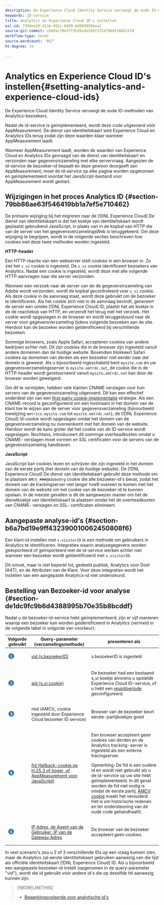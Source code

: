 ```yaml
---
description: De Experience Cloud Identity Service vervangt de oude ID-methoden van Analytics-bezoekers.
keywords: ID-service
title: Analytics en Experience Cloud ID's instellen
exl-id: 7399ea16-d13e-452c-b8d9-8d0699566aa2
source-git-commit: cb89ac70e37f35d5e4e2b971f2df9645304522f8
workflow-type: tm+mt
source-wordcount: '917'
ht-degree: 1%

---
```


# Analytics en Experience Cloud ID&#39;s instellen{#setting-analytics-and-experience-cloud-ids}

De Experience Cloud Identity Service vervangt de oude ID-methoden van Analytics-bezoekers.

Nadat de id-service is geïmplementeerd, wordt deze code uitgevoerd vóór AppMeasurement. De dienst van identiteitskaart wint Experience Cloud en Analytics IDs terug zodat zijn deze waarden klaar wanneer AppMeasurement laadt.

Wanneer AppMeasurement laadt, worden de waarden van Experience Cloud en Analytics IDs gevraagd van de dienst van identiteitskaart en verzonden naar gegevensinzameling met elke servervraag. Aangezien de id-service de bezoeker-id bepaalt en deze gewoon doorgeeft aan AppMeasurement, moet de id-service op elke pagina worden opgenomen en geïmplementeerd voordat het JavaScript-bestand voor AppMeasurement wordt gestart.

## Wijzigingen in het proces Analytics ID {#section-79bb86ae63f546419bb1a7ef5e710462}

De primaire wijziging bij het migreren naar de [!DNL Experience Cloud] De dienst van identiteitskaart is dat het koekje van identiteitskaart wordt geplaatst gebruikend JavaScript, in plaats van in de kopbal van HTTP die van de server van het gegevensverzamelingsWeb is teruggekeerd. Om deze wijziging te begrijpen, wordt in de volgende secties beschreven hoe cookies met deze twee methoden worden ingesteld.

**HTTP-header**

Een HTTP-reactie van een webserver stelt cookies in een browser in. Zo ziet het `s_vi` cookie is ingesteld. De `s_vi` cookie identificeert bezoekers van Analytics. Nadat een cookie is ingesteld, wordt deze met alle volgende HTTP-aanvragen naar die server verzonden.

Wanneer een verzoek naar de server van de de gegevensinzameling van Adobe wordt verzonden, wordt de kopbal gecontroleerd voor `s_vi` cookie. Als deze cookie in de aanvraag staat, wordt deze gebruikt om de bezoeker te identificeren. Als het cookie zich niet in de aanvraag bevindt, genereert de server een unieke [!DNL Experience Cloud] ID, plaatst het als koekje in de de reactiekop van HTTP, en verzendt het terug met het verzoek. Het cookie wordt opgeslagen in de browser en wordt teruggestuurd naar de server voor gegevensverzameling tijdens volgende bezoeken aan de site. Hierdoor kan de bezoeker worden geïdentificeerd bij verschillende bezoeken.

Sommige browsers, zoals Apple Safari, accepteren cookies van andere bedrijven echter niet. Dit zijn cookies die in de browser zijn ingesteld vanuit andere domeinen dan de huidige website. Bovendien blokkeert Safari cookies op domeinen van derden als een bezoeker niet eerder naar dat domein is geweest. Als u bijvoorbeeld ingeschakeld bent `mysite.com` en uw gegevensverzamelingsserver is `mysite.omtrdc.net`, de cookie die in de HTTP-header wordt geretourneerd vanuit `mysite.omtrdc.net` kan door de browser worden geweigerd.

Om dit te vermijden, hebben vele klanten CNAME verslagen voor hun servers van de gegevensinzameling uitgevoerd. Dit kan een effectief onderdeel zijn van een [first-party cookie-implementatie](https://experienceleague.adobe.com/docs/core-services/interface/ec-cookies/cookies-first-party.html) strategie. Als een CNAME-record is geconfigureerd om een hostnaam in het domein van de klant toe te wijzen aan de server voor gegevensverzameling (bijvoorbeeld toewijzing `metrics.mysite.com` tot `mysite.omtrdc.net`), de [!DNL Experience Cloud] Id-cookie wordt opgeslagen omdat het domein van de gegevensverzameling nu overeenkomt met het domein van de website. Hierdoor wordt de kans groter dat het cookie van de ID-service wordt opgeslagen. Nochtans, introduceert dit sommige overheadkosten omdat u CNAME- verslagen moet vormen en SSL certificaten voor de servers van de gegevensinzameling handhaven.

**JavaScript**

JavaScript kan cookies lezen en schrijven die zijn ingesteld in het domein van de eerste partij (het domein van de huidige website). De [!DNL Experience Cloud] De dienst van identiteitskaart gebruikt deze methode om te plaatsen `AMCV_###@AdobeOrg` cookie die alle bezoeker-id&#39;s bevat, zodat het domein van de trackingserver niet langer hoeft overeen te komen met het domein van de website om het cookie van de bezoeker-id te kunnen opslaan. In de meeste gevallen is dit de aangewezen manier om het de dienstkoekje van identiteitskaart te plaatsen omdat het de overheadkosten van CNAME- verslagen en SSL- certificaten elimineert.

<!---However, there are a few situations where setting the cookie in the HTTP header is beneficial for cross-domain tracking, which is described in [Data Collection CNAMEs and Cross-Domain Tracking](../../reference/analytics-reference/cname.md#concept-4df91f8a30ad4ec7a01eb943d579cc9d).-->

## Aangepaste analyse-id&#39;s {#section-b6a7bd19e9ff432390010062450808f6}

Een klant-id instellen met `s.visitorID` is een methode om gebruikers in Analytics te identificeren. Integraties waarin analysegegevens worden geëxporteerd of geïmporteerd met de id-service werken echter niet wanneer een bezoeker wordt geïdentificeerd met `s.visitorID`.

Dit omvat, maar is niet beperkt tot, gedeeld publiek, Analytics voor Doel (A4T), en de Attributen van de Klant. Voor deze integraties wordt het instellen van een aangepaste Analytics-id niet ondersteund.

## Bestelling van Bezoeker-id voor analyse {#section-de1dc9fc9b6d4388995b70e35b8bcddf}

Nadat u de bezoeker-id-service hebt geïmplementeerd, zijn er vijf manieren waarop een bezoeker kan worden geïdentificeerd in Analytics (vermeld in de volgende tabel in volgorde van voorkeur):

<table id="table_D267D36451F643D1BB68AF6FEAA6AD1A"> 
 <thead> 
  <tr> 
   <th colname="col1" class="entry"> Volgorde gebruikt </th> 
   <th colname="col2" class="entry"> Query-parameter (verzamelingsmethode) </th> 
   <th colname="col3" class="entry"> presenteren als </th> 
  </tr> 
 </thead>
 <tbody> 
  <tr> 
   <td colname="col1"> <p> <img id="image_9F3E58898A1B4F40BBDEF5ADE362E55C" src="assets/step1_icon.png" /> </p> </td> 
   <td colname="col2"> <p> <a href="https://experienceleague.adobe.com/docs/analytics/implementation/vars/config-vars/visitorid.html" format="http" scope="external"> vid (s.bezoekerID)</a> </p> </td> 
   <td colname="col3"> <p>s.bezoekerID is ingesteld </p> </td> 
  </tr> 
  <tr> 
   <td colname="col1"> <p> <img id="image_77A06981672745B6AEA8BB4D55911CCA" src="assets/step2_icon.png" /> </p> </td> 
   <td colname="col2"> <p> <a href="https://experienceleague.adobe.com/docs/core-services/interface/ec-cookies/cookies-analytics.html" format="http" scope="external"> aid (s_vi cookie)</a> </p> </td> 
   <td colname="col3"> <p>De bezoeker had een bestaand s_vi koekje alvorens u opstelde <span class="keyword"> Experience Cloud</span> ID-service, of u hebt een <a href="../../reference/analytics-reference/grace-period.md" format="dita" scope="local"> respijtperiode</a> geconfigureerd. </p> </td> 
  </tr> 
  <tr> 
   <td colname="col1"> <p> <img id="image_0A950B1A6B004387AFEE8EED882739CB" src="assets/step3_icon.png" /> </p> </td> 
   <td colname="col2"> <p>mid (AMCV_ cookie ingesteld door Experience Cloud bezoeker ID service) </p> </td> 
   <td colname="col3"> <p>Browser van de bezoeker keurt eerste-partijkoekjes goed </p> </td> 
  </tr> 
  <tr> 
   <td colname="col1"> <p> <img id="image_6F0ED8FE3EF846CA8E6ECCC3C0070D85" src="assets/step4_icon.png" /> </p> </td> 
   <td colname="col2"> <p> <a href="https://experienceleague.adobe.com/docs/id-service/using/reference/analytics-reference/analytics-ids.html" format="http" scope="external"> fid (fallback-cookie op H.25.3 of hoger, of AppMeasurement voor JavaScript)</a> </p> </td> 
   <td colname="col3"> <p>Een browser accepteert geen cookies van derden en de Analytics tracking-server is ingesteld als een externe tracingserver. </p> <p> <p>Opmerking: De <span class="codeph"> fid</span> is een oudere id en wordt niet gebruikt als u de id-service op uw site hebt geïmplementeerd. In dit geval worden de <span class="codeph"> fid</span> niet nodig is omdat de eerste partij, <a href="../../introduction/cookies.md" format="dita" scope="local"> AMCV cookie</a> maakt het verouderd. Het is om historische redenen en ter ondersteuning van de oude code gehandhaafd. </p> </p> </td> 
  </tr> 
  <tr> 
   <td colname="col1"> <p> <img id="image_23D8C0EB69EC4084BC237B5B98C036F4" src="assets/step5_icon.png" /> </p> </td> 
   <td colname="col2"> <p> <a href="https://experienceleague.adobe.com/docs/analytics/technotes/visitor-identification.html" format="http" scope="external"> IP Adres, de Agent van de Gebruiker, IP van de Gateway Adres</a> </p> </td> 
   <td colname="col3"> <p>De browser van de bezoeker accepteert geen cookies. </p> </td> 
  </tr> 
 </tbody> 
</table>

In veel scenario&#39;s zou u 2 of 3 verschillende IDs op een vraag kunnen zien, maar de Analytics zal eerste identiteitskaart gebruiken aanwezig van die lijst als officiële identiteitskaart [!DNL Experience Cloud] ID. Als u bijvoorbeeld een aangepaste bezoeker-id instelt (opgenomen in de query-parameter &quot;vid&quot;), wordt die id gebruikt vóór andere id&#39;s die op dezelfde hit aanwezig kunnen zijn.

>[!MORELIKETHIS]
>
>* [Bewerkingsvolgorde voor analytische id&#39;s](../../reference/analytics-reference/analytics-order-of-operations.md#concept-b92935b4fff545adb4773f3728bc15ef)

